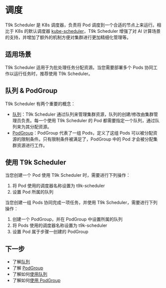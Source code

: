 # 调度

T9k Scheduler 是 K8s 调度器，负责将 Pod 调度到一个合适的节点上来运行。相比于 K8s 的默认调度器 [kube-scheduler](https://kubernetes.io/docs/concepts/scheduling-eviction/kube-scheduler/#kube-scheduler)，T9k Scheduler 增强了对 AI 计算场景的支持，并增加了额外的机制方便对集群进行更加精细化管理等。

## 适用场景

T9k Scheduler 适用于为批处理任务分配资源。当您需要部署多个 Pods 协同工作以运行任务时，推荐使用 T9k Scheduler。

## 队列 & PodGroup

T9k Scheduler 有两个重要的概念：
* [队列](./queue.md)：T9k Scheduler 通过队列来管理集群资源，队列的创建/修改由集群管理员负责。每一个使用 T9k Scheduler 的 Pod 都需要指定一个队列，通过队列来为其分配资源。
* [PodGroup](./podgroup.md)：PodGroup 代表了一组 Pods，定义了这组 Pods 可以被分配资源的限制条件。只有限制条件被满足了，PodGroup 中的 Pod 才会被分配集群资源进行工作。

## 使用 T9k Scheduler

当您创建一个 Pod 使用 T9k Scheduler 时，需要进行下列操作：
1. 将 Pod 使用的调度器名称设置为 t9k-scheduler
2. 设置 Pod 所属的队列

当您创建一组 Pods 协同完成一项任务，并使用 T9k Scheduler，需要进行下列操作：
1. 创建一个 PodGroup，并在 PodGroup 中设置所属的队列
2. 将 Pods 使用的调度器名称设置为 t9k-scheduler
3. 设置 Pod 属于步骤一创建的 PodGroup

## 下一步

* 了解[队列](./queue.md)
* 了解 [PodGroup](./podgroup.md)
* 了解如何[使用队列](../../tasks/use-queue.md)
* 了解如何[使用 PodGroup](../../tasks/use-podgroup.md)